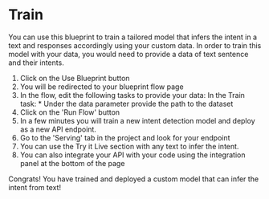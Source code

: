 # Train
You can use this blueprint to train a tailored model that infers the intent in a text and responses accordingly using your custom data. In order to train this model with your data, you would need to provide a data of text sentence and their intents.
1. Click on the Use Blueprint button
2. You will be redirected to your blueprint flow page
3. In the flow, edit the following tasks to provide your data:
In the Train task: * Under the data parameter provide the path to the dataset
4. Click on the 'Run Flow' button
5. In a few minutes you will train a new intent detection model and deploy as a new API endpoint.
6. Go to the 'Serving' tab in the project and look for your endpoint
7. You can use the Try it Live section with any text to infer the intent.
8. You can also integrate your API with your code using the integration panel at the bottom of the page

Congrats! You have trained and deployed a custom model that can infer the intent from text!














